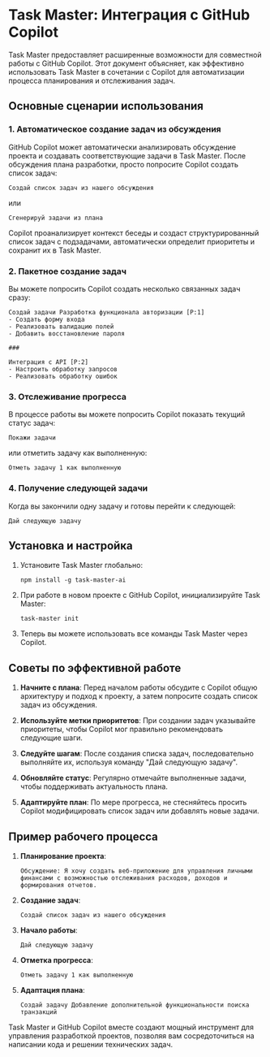 # Task Master: Интеграция с GitHub Copilot

Task Master предоставляет расширенные возможности для совместной работы с GitHub Copilot. Этот документ объясняет, как эффективно использовать Task Master в сочетании с Copilot для автоматизации процесса планирования и отслеживания задач.

## Основные сценарии использования

### 1. Автоматическое создание задач из обсуждения

GitHub Copilot может автоматически анализировать обсуждение проекта и создавать соответствующие задачи в Task Master. После обсуждения плана разработки, просто попросите Copilot создать список задач:

```
Создай список задач из нашего обсуждения
```

или

```
Сгенерируй задачи из плана
```

Copilot проанализирует контекст беседы и создаст структурированный список задач с подзадачами, автоматически определит приоритеты и сохранит их в Task Master.

### 2. Пакетное создание задач

Вы можете попросить Copilot создать несколько связанных задач сразу:

```
Создай задачи Разработка функционала авторизации [P:1]
- Создать форму входа
- Реализовать валидацию полей
- Добавить восстановление пароля

###

Интеграция с API [P:2]
- Настроить обработку запросов
- Реализовать обработку ошибок
```

### 3. Отслеживание прогресса

В процессе работы вы можете попросить Copilot показать текущий статус задач:

```
Покажи задачи
```

или отметить задачу как выполненную:

```
Отметь задачу 1 как выполненную
```

### 4. Получение следующей задачи

Когда вы закончили одну задачу и готовы перейти к следующей:

```
Дай следующую задачу
```

## Установка и настройка

1. Установите Task Master глобально:
   ```
   npm install -g task-master-ai
   ```

2. При работе в новом проекте с GitHub Copilot, инициализируйте Task Master:
   ```
   task-master init
   ```

3. Теперь вы можете использовать все команды Task Master через Copilot.

## Советы по эффективной работе

1. **Начните с плана**: Перед началом работы обсудите с Copilot общую архитектуру и подход к проекту, а затем попросите создать список задач из обсуждения.

2. **Используйте метки приоритетов**: При создании задач указывайте приоритеты, чтобы Copilot мог правильно рекомендовать следующие шаги.

3. **Следуйте шагам**: После создания списка задач, последовательно выполняйте их, используя команду "Дай следующую задачу".

4. **Обновляйте статус**: Регулярно отмечайте выполненные задачи, чтобы поддерживать актуальность плана.

5. **Адаптируйте план**: По мере прогресса, не стесняйтесь просить Copilot модифицировать список задач или добавлять новые задачи.

## Пример рабочего процесса

1. **Планирование проекта**:
   ```
   Обсуждение: Я хочу создать веб-приложение для управления личными финансами с возможностью отслеживания расходов, доходов и формирования отчетов.
   ```

2. **Создание задач**:
   ```
   Создай список задач из нашего обсуждения
   ```

3. **Начало работы**:
   ```
   Дай следующую задачу
   ```

4. **Отметка прогресса**:
   ```
   Отметь задачу 1 как выполненную
   ```

5. **Адаптация плана**:
   ```
   Создай задачу Добавление дополнительной функциональности поиска транзакций
   ```

Task Master и GitHub Copilot вместе создают мощный инструмент для управления разработкой проектов, позволяя вам сосредоточиться на написании кода и решении технических задач.